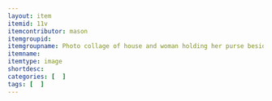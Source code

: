 ```yaml
---
layout: item
itemid: 11v
itemcontributor: mason
itemgroupid: 
itemgroupname: Photo collage of house and woman holding her purse beside wooden fence
itemname: 
itemtype: image
shortdesc: 
categories: [  ]
tags: [  ]
---
```







